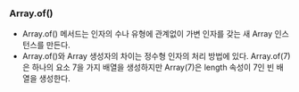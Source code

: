 ### Array.of()
- Array.of() 메서드는 인자의 수나 유형에 관계없이 가변 인자를 갖는 새 Array 인스턴스를 만든다.
- Array.of()와 Array 생성자의 차이는 정수형 인자의 처리 방법에 있다. Array.of(7)은 하나의 요소 7을 가지 배열을 생성하지만 Array(7)은 length 속성이 7인 빈 배열을 생성한다.
